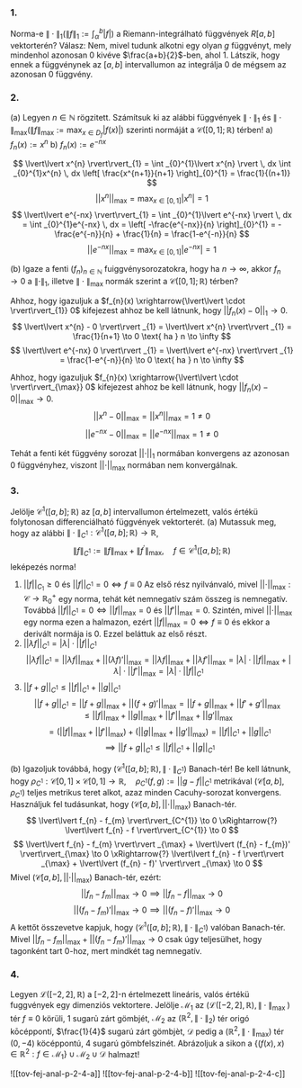 
### 1.
Norma-e $\| \cdot \|_1\left(\|f\|_1:=\int_\alpha^b|f|\right)$ a Riemann-integrálható függvények $R[a, b]$ vektorterén?
Válasz:
Nem, mivel tudunk alkotni egy olyan $g$ függvényt, mely mindenhol azonosan $0$ kivéve $\frac{a+b}{2}$-ben, ahol 1. Látszik, hogy ennek a függvénynek az $[a, b]$ intervallumon az integrálja $0$ de mégsem az azonosan $0$ függvény.

### 2. 
(a) Legyen $n \in \mathbb{N}$ rögzitett. Számítsuk ki az alábbi függvények $\| \cdot \|_1$ és $\|\cdot\| _{\max} \left(\|f\|_{\max }:=\max _{x \in D_f}|f(x)|\right)$ szerinti normáját a $\mathscr{C}([0,1] ; \mathbb{R})$ térben!
		a) $f_n(x):=x^n$
		b) $f_n(x):=e^{-n x}$

$$
\lvert\lvert x^{n} \rvert\rvert_{1} = \int _{0}^{1}\lvert x^{n} \rvert  \, dx  \int _{0}^{1}x^{n} \, dx \left[ \frac{x^{n+1}}{n+1} \right]_{0}^{1} = \frac{1}{(n+1)} 
$$
$$
\lvert\lvert x^{n} \rvert\rvert _{\max} = \max_{x \in [0, 1]} \lvert x^{n} \rvert = 1
$$
$$
\lvert\lvert e^{-nx} \rvert\rvert_{1}  = \int _{0}^{1}\lvert e^{-nx} \rvert  \, dx = \int _{0}^{1}e^{-nx} \, dx = \left[ -\frac{e^{-nx}}{n} \right]_{0}^{1} = -\frac{e^{-n}}{n} + \frac{1}{n} = \frac{1-e^{-n}}{n}
$$
$$
\lvert\lvert e^{-nx} \rvert\rvert _{\max} = \max_{x \in [0, 1]} \lvert e^{-nx} \rvert = 1
$$

(b) Igaze a fenti $\left(f_n\right)_{n \in \mathbb{N}}$ fuiggvénysorozatokra, hogy ha $n \rightarrow \infty$, akkor $f_n \rightarrow 0$ a $\left\| \cdot\right\|_1$, illetve $\| \cdot \|_{\text {max}}$ normák szerint a $\mathscr{C}([0,1] ; \mathbb{R})$ térben?

Ahhoz, hogy igazuljuk a $f_{n}(x) \xrightarrow{\lvert\lvert \cdot \rvert\rvert_{1}} 0$ kifejezest ahhoz be kell látnunk, hogy $\lvert\lvert f_{n}(x) - 0 \rvert\rvert_{1} \to 0$.
$$
\lvert\lvert x^{n} - 0 \rvert\rvert _{1} = \lvert\lvert x^{n} \rvert\rvert _{1} = \frac{1}{n+1} \to 0 \text{ ha } n \to \infty
$$
$$
\lvert\lvert e^{-nx} 0 \rvert\rvert _{1} = \lvert\lvert e^{-nx} \rvert\rvert _{1} = \frac{1-e^{-n}}{n} \to 0 \text{ ha } n \to \infty
$$

Ahhoz, hogy igazuljuk $f_{n}(x) \xrightarrow{\lvert\lvert \cdot \rvert\rvert_{\max}} 0$ kifejezest ahhoz be kell látnunk, hogy $\lvert\lvert f_{n}(x) - 0 \rvert\rvert_{\max} \to 0$.
$$
\lvert\lvert x^{n} - 0 \rvert\rvert_{\max} = \lvert\lvert x^{n} \rvert\rvert _{\max} = 1 \neq 0
$$
$$
\lvert\lvert e^{-nx} - 0\rvert\rvert _{\max} = \lvert\lvert e^{-nx} \rvert\rvert _{\max} = 1 \neq 0
$$

Tehát a fenti két függvény sorozat $\lvert\lvert \cdot \rvert\rvert_{1}$ normában konvergens az azonosan $0$ függvényhez, viszont $\lvert\lvert \cdot \rvert\rvert_{\max}$ normában nem konvergálnak.


### 3.
Jelölje $\mathscr{C}^1([a, b] ; \mathbb{R})$ az $[a, b]$ intervallumon értelmezett, valós értékü folytonosan differenciálható függvények vektorterét.
(a) Mutassuk meg, hogy az alábbi $\|\cdot\|_{C^1}: \mathscr{C}^1([a, b] ; \mathbb{R}) \rightarrow \mathbb{R}$,
$$
\left.\|f\|_{C^1}:=\|f\|_{\max }+\left\|f^{\prime}\right\|_{\max }, \quad f \in \mathscr{C}^{1}([ a, b] ; \mathbb{R}\right)
$$leképezés norma!
1. $\lvert\lvert f \rvert\rvert_{C_{1}} \geq 0 \text{ és } \lvert\lvert f \rvert\rvert_{C^{1}} = 0 \iff f \equiv 0$
	Az első rész nyilvánvaló, mivel $\lvert\lvert \cdot \rvert\rvert_{\max}:\mathscr{C} \to \mathbb{R}_{0}^{+}$ egy norma, tehát két nemnegatív szám összeg is nemnegatív.
	Továbbá $\lvert\lvert f \rvert\rvert_{C^{1}} = 0 \iff \lvert\lvert f \rvert\rvert_{\max} = 0 \text{ és } \lvert\lvert f' \rvert\rvert_{\max} = 0$. Szintén, mivel $\lvert\lvert \cdot \rvert\rvert_{\max}$ egy norma ezen a halmazon, ezért $\lvert\lvert f \rvert\rvert_{\max} = 0 \iff f \equiv 0$ és ekkor a derivált normája is $0$. Ezzel beláttuk az első részt.
2. $\lvert\lvert \lambda f \rvert\rvert_{C^{1}} = \lvert \lambda \rvert\cdot \lvert\lvert f \rvert\rvert_{C^{1}}$
$$
\lvert\lvert \lambda f \rvert\rvert_{C^{1}} = \lvert\lvert \lambda f \rvert\rvert_{\max} + \lvert\lvert (\lambda f)' \rvert\rvert_{\max} = \lvert\lvert \lambda f \rvert\rvert_{\max} + \lvert\lvert \lambda f' \rvert\rvert_{\max} = \lvert \lambda \rvert\cdot \lvert\lvert f \rvert\rvert_{\max} + \lvert \lambda \rvert \cdot \lvert\lvert f' \rvert\rvert_{\max} = \lvert \lambda \rvert\cdot \lvert\lvert f \rvert\rvert_{C^{1}}
$$
3. $\lvert\lvert f + g \rvert\rvert_{C^{1}} \leq \lvert\lvert f \rvert\rvert_{C^{1}} + \lvert\lvert g \rvert\rvert_{C^{1}}$
$$
\lvert\lvert f + g \rvert\rvert _{C^{1}} = \lvert\lvert f + g \rvert\rvert _{\max} + \lvert\lvert (f + g)' \rvert\rvert _{\max} = \lvert\lvert f + g \rvert\rvert _{\max} + \lvert\lvert f' + g' \rvert\rvert _{\max} \leq \lvert\lvert f \rvert\rvert _{\max} + \lvert\lvert g \rvert\rvert _{\max} + \lvert\lvert f' \rvert\rvert _{\max} + \lvert\lvert g' \rvert\rvert _{\max}
$$
$$
= ( \lvert\lvert f \rvert\rvert _{\max} + \lvert\lvert f' \rvert\rvert _{\max} ) + ( \lvert\lvert g \rvert\rvert _{\max}  + \lvert\lvert g' \rvert\rvert _{\max}) = \lvert\lvert f \rvert\rvert _{C^{1}} + \lvert\lvert g \rvert\rvert _{C^{1}}
$$
$$
\implies \lvert\lvert f + g \rvert\rvert _{C^{1}} \leq \lvert\lvert f \rvert\rvert _{C^{1}} + \lvert\lvert g \rvert\rvert_{C^{1}}
$$

(b) Igazoljuk továbbá, hogy $\left(\mathscr{C}^1([a, b] ; \mathbb{R}),\|\cdot\| _{C^{1}}\right)$ Banach-tér!
Be kell látnunk, hogy $\rho_{C^{1}}: \mathscr{C}[0, 1] \times \mathscr{C}[0, 1] \to \mathbb{R}, \quad \rho_{C^{1}}(f, g) := \lvert\lvert g - f \rvert\rvert_{C^{1}}$ metrikával $(\mathscr{C}[a, b], \rho_{C^{1}})$ teljes metrikus teret alkot, azaz minden Cacuhy-sorozat konvergens.
Használjuk fel tudásunkat, hogy $(\mathscr{C}[a, b], \lvert\lvert \cdot \rvert\rvert_{\max})$ Banach-tér.
$$
\lvert\lvert f_{n} - f_{m} \rvert\rvert_{C^{1}} \to 0 \xRightarrow{?} \lvert\lvert f_{n} - f \rvert\rvert_{C^{1}} \to 0
$$
$$
	\lvert\lvert f_{n} - f_{m} \rvert\rvert _{\max} + \lvert\lvert (f_{n} - f_{m})' \rvert\rvert_{\max} \to 0 \xRightarrow{?} \lvert\lvert f_{n} - f \rvert\rvert _{\max} + \lvert\lvert (f_{n} - f)' \rvert\rvert _{\max} \to 0
$$
Mivel $(\mathscr{C}[a, b], \lvert\lvert \cdot \rvert\rvert_{\max})$ Banach-tér, ezért:
$$
\lvert\lvert f_{n} - f_{m} \rvert\rvert _{\max} \to 0 \implies \lvert\lvert f_{n} - f \rvert\rvert _{\max} \to 0
$$
$$
\lvert\lvert (f_{n} - f_{m})' \rvert\rvert _{\max} \to 0 \implies \lvert\lvert (f_{n} - f)' \rvert\rvert _{\max} \to 0
$$
A kettőt összevetve kapjuk, hogy $\left(\mathscr{C}^1([a, b] ; \mathbb{R}),\|\cdot\| _{C^{1}}\right)$  valóban Banach-tér. Mivel $\lvert\lvert f_{n} - f_{m} \rvert\rvert _{\max} + \lvert\lvert (f_{n} - f_{m})' \rvert\rvert_{\max} \to 0$ csak úgy teljesülhet, hogy tagonként tart $0$-hoz, mert mindkét tag nemnegatív.


### 4.
Legyen $\mathcal{L}([-2,2], \mathbb{R})$ a $[-2,2]$-n értelmezett lineáris, valós értékü fuggvények egy dimenziós vektortere. Jelölje $\mathcal{M}_1$ az $\left(\mathcal{L}([-2,2], \mathbb{R}), \|\cdot\| _{\text {max }}\right)$ tér $f \equiv 0$ körüli, 1 sugarủ zárt gömbjét, $\mathcal{M}_2$ az $\left(\mathbb{R}^2, \|\cdot\|_2\right)$ tér origó kōcéppontí, $\frac{1}{4}$ sugarú zárt gömbjèt, $\mathcal{D}$ pedig a $\left(\mathbb{R}^2, \|\right. \cdot \left.\|_{\max }\right)$ tér $(0,-4)$ köcéppontú, $4$ sugarú gömbfelszinét. Abrázoljuk a sikon a $\left\{(f(x), x) \in \mathbb{R}^2: f \in \mathcal{M}_1\right\} \cup \mathcal{M}_2 \cup \mathcal{D}$ halmazt!

![[tov-fej-anal-p-2-4-a]]
![[tov-fej-anal-p-2-4-b]]
![[tov-fej-anal-p-2-4-c]]